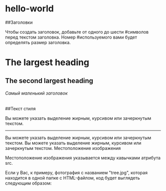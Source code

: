 # hello-world

##Заголовки

Чтобы создать заголовок, добавьте от одного до шести #символов перед текстом заголовка. Номер #используемого вами будет определять размер заголовка.

# The largest heading
## The second largest heading
###### Самый маленький заголовок

##Текст стиля

Вы можете указать выделение жирным, курсивом или зачеркнутым текстом.
<!--Чтобы добавить в документ горизонтальную линию, используется тег <hr />.-->
<hr/>

Вы можете указать выделение жирным, курсивом или зачеркнутым текстом.
Вы можете указать выделение жирным, курсивом или зачеркнутым текстом.
Местоположение изображения

Местоположение изображения указывается между кавычками атрибута src.

Если у Вас, к примеру, фотография с названием "tree.jpg", которая находится в одной папке с HTML-файлом, код будет выглядеть следующим образом:
